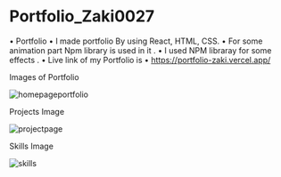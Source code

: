 # Portfolio_Zaki0027


• Portfolio • I made portfolio By using React, HTML, CSS.
• For some animation part Npm library is used in it .
• I used NPM libraray for some effects .
• Live link of my Portfolio is • https://portfolio-zaki.vercel.app/

Images of Portfolio


![homepageportfolio](https://user-images.githubusercontent.com/101575981/202365021-d655952d-6c59-4b89-b1c6-e9dc02b99641.PNG)





Projects Image 


![projectpage](https://user-images.githubusercontent.com/101575981/202365061-5336b2d6-0631-4566-af4e-6bee1e82ac11.PNG)








Skills Image


![skills](https://user-images.githubusercontent.com/101575981/189516913-f9c90a44-8478-406d-9264-d99d8a6e9814.PNG)



